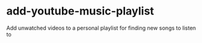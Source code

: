 # add-youtube-music-playlist
Add unwatched videos to a personal playlist for finding new songs to listen to
